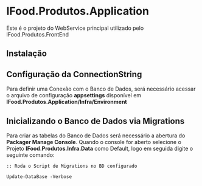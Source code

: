 # IFood.Produtos.Application

Este é o projeto do WebService principal utilizado pelo IFood.Produtos.FrontEnd

## Instalação

## Configuração da ConnectionString

Para definir uma Conexão com o Banco de Dados, será necessário acessar o arquivo de configuração <b>appsettings</b> disponível em <b>IFood.Produtos.Application/Infra/Environment</b>

## Inicializando o Banco de Dados via Migrations

Para criar as tabelas do Banco de Dados será necessário a abertura do <b>Packager Manage Console</b>. Quando o console for aberto selecione o Projeto <b>IFood.Produtos.Infra.Data</b> como Default, logo em seguida digite o seguinte comando:

```
:: Roda o Script de Migrations no BD configurado

Update-DataBase -Verbose
```



